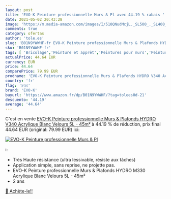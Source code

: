 ```yaml
---
layout: post
title: 'EVO-K Peinture professionnelle Murs & Pl avec 44.19 % rabais '
date: 2021-05-02 20:43:28
image: 'https://m.media-amazon.com/images/I/510QNudMcjL._SL500_._SL400_.jpg'
comments: true
category: ofertas
author: 'tole.es'
slug: 'B01N9YWWHF-fr EVO-K Peinture professionnelle Murs & Plafonds HYDRO V340...'
sku: 'B01N9YWWHF-fr'
tags: [ 'Bricolage','Peinture et apprêt','Peintures pour murs','Peintures, outils et traitement des murs','evo-k', ]
actualPrice: 44.64 EUR
currency: EUR
price: 44.64
comparePrice: 79.99 EUR
prodname: 'EVO-K Peinture professionnelle Murs & Plafonds HYDRO V340 Acrylique Blanc Velours 5L - 45m²'
country: 'fr'
flag: '🇫🇷'
brand: 'EVO-K'
buyurl: 'https://www.amazon.fr/dp/B01N9YWWHF/?tag=tolees0d-21'
descuento: '44.19'
average: '44.64'
---
```


C'est en vente [EVO-K Peinture professionnelle Murs & Plafonds HYDRO V340 Acrylique Blanc Velours 5L - 45m²](https://www.amazon.fr/dp/B01N9YWWHF/?tag=tolees0d-21)  à  44.19 % de réduction, prix final  44.64 EUR (original: 79.99 EUR) ici:

[![EVO-K Peinture professionnelle Murs & Pl](https://m.media-amazon.com/images/I/510QNudMcjL._SL500_._SL400_.jpg)](https://www.amazon.fr/dp/B01N9YWWHF/?tag=tolees0d-21)

ℹ️:

- Très Haute résistance (ultra lessivable, résiste aux tâches)
- Application simple, sans reprise, ne projette pas.
- EVO-K Peinture professionnelle Murs & Plafonds HYDRO M330 Acrylique Blanc Velours 5L - 45m²
- 2 ans

[🛒 Achète-le!!](https://www.amazon.fr/dp/B01N9YWWHF/?tag=tolees0d-21)
